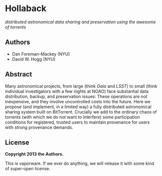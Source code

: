 Hollaback
=========
*distributed astronomical data sharing and preservation using the awesome of torrents*

Authors
-------
- Dan Foreman-Mackey (NYU)
- David W. Hogg (NYU)

Abstract
--------
Many astronomical projects, from large (think *Gaia* and *LSST*)
to small (think individual investigators with a few nights at NOAO)
face substantial data distribution, backup, and preservation issues:  These
operations are not inexpensive, and they involve uncontrolled costs
into the future.  Here we propose (and implement, in a limited way) a
fully distributed astronomical sharing system built on BitTorrent.
Crucially we add to the ordinary chaos of torrents (with which we do not
want to interfere) some participation conditions for registered, trusted users
to maintain provenance for users with strong provenance demands.

License
-------
**Copyright 2013 the Authors.**

This is vaporware.  If we ever do anything, we will release it
with some kind of super-open license.
